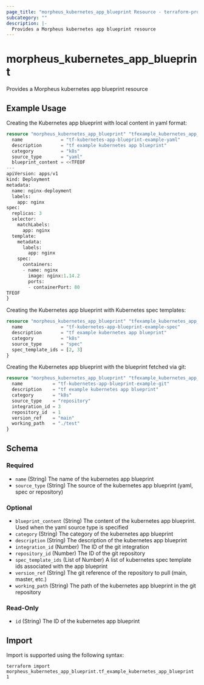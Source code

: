 ```yaml
---
page_title: "morpheus_kubernetes_app_blueprint Resource - terraform-provider-morpheus"
subcategory: ""
description: |-
  Provides a Morpheus kubernetes app blueprint resource
---
```


# morpheus_kubernetes_app_blueprint

Provides a Morpheus kubernetes app blueprint resource

## Example Usage

Creating the Kubernetes app blueprint with local content in yaml format:

```terraform
resource "morpheus_kubernetes_app_blueprint" "tfexample_kubernetes_app_blueprint_yaml" {
  name              = "tf-kubernetes-app-blueprint-example-yaml"
  description       = "tf example kubernetes app blueprint"
  category          = "k8s"
  source_type       = "yaml"
  blueprint_content = <<TFEOF
---
apiVersion: apps/v1
kind: Deployment
metadata:
  name: nginx-deployment
  labels:
    app: nginx
spec:
  replicas: 3
  selector:
    matchLabels:
      app: nginx
  template:
    metadata:
      labels:
        app: nginx
    spec:
      containers:
      - name: nginx
        image: nginx:1.14.2
        ports:
        - containerPort: 80
TFEOF
}
```

Creating the Kubernetes app blueprint with Kubernetes spec templates:

```terraform
resource "morpheus_kubernetes_app_blueprint" "tfexample_kubernetes_app_blueprint_spec" {
  name              = "tf-kubernetes-app-blueprint-example-spec"
  description       = "tf example kubernetes app blueprint"
  category          = "k8s"
  source_type       = "spec"
  spec_template_ids = [2, 3]
}
```

Creating the Kubernetes app blueprint with the blueprint fetched via git:

```terraform
resource "morpheus_kubernetes_app_blueprint" "tfexample_kubernetes_app_blueprint_git" {
  name           = "tf-kubernetes-app-blueprint-example-git"
  description    = "tf example kubernetes app blueprint"
  category       = "k8s"
  source_type    = "repository"
  integration_id = 3
  repository_id  = 1
  version_ref    = "main"
  working_path   = "./test"
}
```

<!-- schema generated by tfplugindocs -->
## Schema

### Required

- `name` (String) The name of the kubernetes app blueprint
- `source_type` (String) The source of the kubernetes app blueprint (yaml, spec or repository)

### Optional

- `blueprint_content` (String) The content of the kubernetes app blueprint. Used when the yaml source type is specified
- `category` (String) The category of the kubernetes app blueprint
- `description` (String) The description of the kubernetes app blueprint
- `integration_id` (Number) The ID of the git integration
- `repository_id` (Number) The ID of the git repository
- `spec_template_ids` (List of Number) A list of kubernetes spec template ids associated with the app blueprint
- `version_ref` (String) The git reference of the repository to pull (main, master, etc.)
- `working_path` (String) The path of the kubernetes app blueprint in the git repository

### Read-Only

- `id` (String) The ID of the kubernetes app blueprint

## Import

Import is supported using the following syntax:

```shell
terraform import morpheus_kubernetes_app_blueprint.tf_example_kubernetes_app_blueprint 1
```
